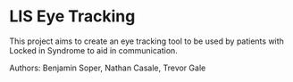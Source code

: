 # LIS Eye Tracking
This project aims to create an eye tracking tool to be used by patients with Locked in Syndrome to aid in communication.

Authors: Benjamin Soper, Nathan Casale, Trevor Gale
